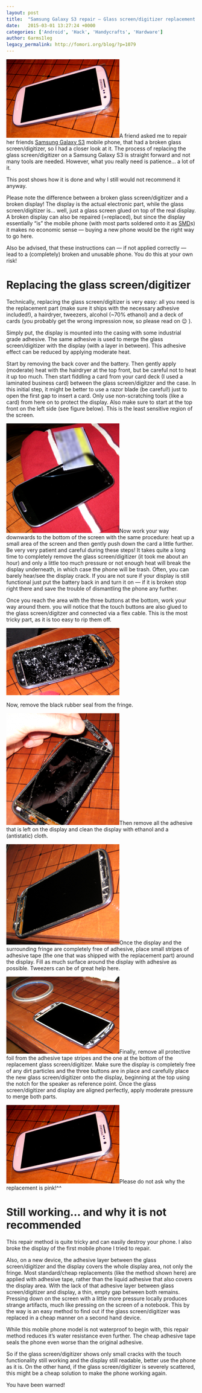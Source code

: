```yaml
---
layout: post
title:  "Samsung Galaxy S3 repair – Glass screen/digitizer replacement and why it is not recommended"
date:   2015-03-01 13:27:24 +0000
categories: ['Android', 'Hack', 'Handycrafts', 'Hardware']
author: 6arms1leg
legacy_permalink: http://fomori.org/blog/?p=1079
---
```



[![Glass screen replaced](/assets/images/Cover-Glass-screen-replaced-300x208.png)](http://fomori.org/blog/wp-content/uploads/2015/03/Cover-Glass-screen-replaced.png)A friend asked me to repair her friends [Samsung Galaxy S3](https://en.wikipedia.org/wiki/Samsung_Galaxy_S_III "en.wikipedia.org - Samsung Galaxy S III") mobile phone, that had a broken glass screen/digitizer, so I had a closer look at it. The process of replacing the glass screen/digitizer on a Samsung Galaxy S3 is straight forward and not many tools are needed. However, what you really need is patience… a lot of it.

This post shows how it is done and why I still would not recommend it anyway.

Please note the difference between a broken glass screen/digitizer and a broken display! The display is the actual electronic part, while the glass screen/digitizer is… well, just a glass screen glued on top of the real display. A broken display can also be repaired (=replaced), but since the display essentially “is” the mobile phone (with most parts soldered onto it as [SMD](https://en.wikipedia.org/wiki/Surface-mount_technology "en.wikipedia.org - surface-mount device")s) it makes no economic sense — buying a new phone would be the right way to go here.

Also be advised, that these instructions can — if not applied correctly — lead to a (completely) broken and unusable phone. You do this at your own risk!

Replacing the glass screen/digitizer
====================================

Technically, replacing the glass screen/digitizer is very easy: all you need is the replacement part (make sure it ships with the necessary adhesive included!), a hairdryer, tweezers, alcohol (~70% ethanol) and a deck of cards (you probably get the wrong impression now, so please read on 😉 ).

Simply put, the display is mounted into the casing with some industrial grade adhesive. The same adhesive is used to merge the glass screen/digitizer with the display (with a layer in between). This adhesive effect can be reduced by applying moderate heat.

Start by removing the back cover and the battery. Then gently apply (moderate) heat with the hairdryer at the top front, but be careful not to heat it up too much. Then start fiddling a card from your card deck (I used a laminated business card) between the glass screen/digitzer and the case. In this initial step, it might be better to use a razor blade (be careful!) just to open the first gap to insert a card. Only use non-scratching tools (like a card) from here on to protect the display. Also make sure to start at the top front on the left side (see figure below). This is the least sensitive region of the screen.

[![Seperating glass screen from display](/assets/images/Seperating-glass-screen-from-display-300x290.png)](http://fomori.org/blog/wp-content/uploads/2015/03/Seperating-glass-screen-from-display.png)Now work your way downwards to the bottom of the screen with the same procedure: heat up a small area of the screen and then gently push down the card a little further. Be very very patient and careful during these steps! It takes quite a long time to completely remove the glass screen/digitizer (it took me about an hour) and only a little too much pressure or not enough heat will break the display underneath, in which case the phone will be trash. Often, you can barely hear/see the display crack. If you are not sure if your display is still functional just put the battery back in and turn it on — if it is broken stop right there and save the trouble of dismantling the phone any further.

Once you reach the area with the three buttons at the bottom, work your way around them. you will notice that the touch buttons are also glued to the glass screen/digitzer and connected via a flex cable. This is the most tricky part, as it is too easy to rip them off.

[![Glass screen removed](/assets/images/Glass-screen-removed-300x178.png)](http://fomori.org/blog/wp-content/uploads/2015/03/Glass-screen-removed.png)

Now, remove the black rubber seal from the fringe.

[![Removing rubber seal](/assets/images/Removing-rubber-seal-300x296.png)](http://fomori.org/blog/wp-content/uploads/2015/03/Removing-rubber-seal.png)Then remove all the adhesive that is left on the display and clean the display with ethanol and a (antistatic) cloth.

[![Cleaned](/assets/images/Cleaned-300x266.png)](http://fomori.org/blog/wp-content/uploads/2015/03/Cleaned.png)Once the display and the surrounding fringe are completely free of adhesive, place small stripes of adhesive tape (the one that was shipped with the replacement part) around the display. Fill as much surface around the display with adhesive as possible. Tweezers can be of great help here.

[![Adhesive tape applied](/assets/images/Adhesive-tape-applied-300x204.png)](http://fomori.org/blog/wp-content/uploads/2015/03/Adhesive-tape-applied.png)Finally, remove all protective foil from the adhesive tape stripes and the one at the bottom of the replacement glass screen/digitizer. Make sure the display is completely free of any dirt particles and the three buttons are in place and carefully place the new glass screen/digitizer onto the display, beginning at the top using the notch for the speaker as reference point. Once the glass screen/digitizer and display are aligned perfectly, apply moderate pressure to merge both parts.

[![Glass screen replaced](/assets/images/Cover-Glass-screen-replaced-300x208.png)](http://fomori.org/blog/wp-content/uploads/2015/03/Cover-Glass-screen-replaced.png)Please do not ask why the replacement is pink!^^

Still working… and why it is not recommended
============================================

This repair method is quite tricky and can easily destroy your phone. I also broke the display of the first mobile phone I tried to repair.

Also, on a new device, the adhesive layer between the glass screen/digitizer and the display covers the whole display area, not only the fringe. Most standard/cheap replacements (like the method shown here) are applied with adhesive tape, rather than the liquid adhesive that also covers the display area. With the lack of that adhesive layer between glass screen/digitizer and display, a thin, empty gap between both remains. Pressing down on the screen with a little more pressure locally produces strange artifacts, much like pressing on the screen of a notebook. This by the way is an easy method to find out if the glass screen/digitizer was replaced in a cheap manner on a second hand device.

While this mobile phone model is not waterproof to begin with, this repair method reduces it’s water resistance even further. The cheap adhesive tape seals the phone even worse than the original adhesive.

So if the glass screen/digitizer shows only small cracks with the touch functionality still working and the display still readable, better use the phone as it is. On the other hand, if the glass screen/digitizer is severely scattered, this might be a cheap solution to make the phone working again.

You have been warned!

  

	